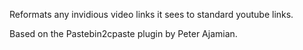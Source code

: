Reformats any invidious video links it sees to standard youtube links.

Based on the Pastebin2cpaste plugin by Peter Ajamian.
